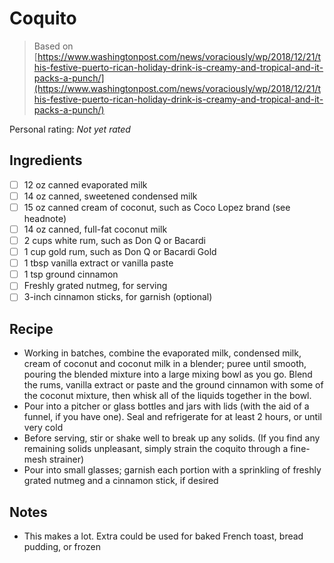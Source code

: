 <!-- Do not modify sections with "AUTO-*". They are updated by make.py -->

# Coquito

> Based on [https://www.washingtonpost.com/news/voraciously/wp/2018/12/21/this-festive-puerto-rican-holiday-drink-is-creamy-and-tropical-and-it-packs-a-punch/](https://www.washingtonpost.com/news/voraciously/wp/2018/12/21/this-festive-puerto-rican-holiday-drink-is-creamy-and-tropical-and-it-packs-a-punch/)

<!-- rating=0; (User can specify rating on scale of 1-5) -->
<!-- AUTO-UserRating -->
Personal rating: *Not yet rated*
<!-- /AUTO-UserRating -->

<!-- name_image=None; (User can specify image name) -->
<!-- AUTO-Image -->
<!-- TODO: Capture image -->
<!-- /AUTO-Image -->

## Ingredients

* [ ] 12 oz canned evaporated milk
* [ ] 14 oz canned, sweetened condensed milk
* [ ] 15 oz canned cream of coconut, such as Coco Lopez brand (see headnote)
* [ ] 14 oz canned, full-fat coconut milk
* [ ] 2 cups white rum, such as Don Q or Bacardi
* [ ] 1 cup gold rum, such as Don Q or Bacardi Gold
* [ ] 1 tbsp vanilla extract or vanilla paste
* [ ] 1 tsp ground cinnamon
* [ ] Freshly grated nutmeg, for serving
* [ ] 3-inch cinnamon sticks, for garnish (optional)

## Recipe

* Working in batches, combine the evaporated milk, condensed milk, cream of coconut and coconut milk in a blender; puree until smooth, pouring the blended mixture into a large mixing bowl as you go. Blend the rums, vanilla extract or paste and the ground cinnamon with some of the coconut mixture, then whisk all of the liquids together in the bowl.
* Pour into a pitcher or glass bottles and jars with lids (with the aid of a funnel, if you have one). Seal and refrigerate for at least 2 hours, or until very cold
* Before serving, stir or shake well to break up any solids. (If you find any remaining solids unpleasant, simply strain the coquito through a fine-mesh strainer)
* Pour into small glasses; garnish each portion with a sprinkling of freshly grated nutmeg and a cinnamon stick, if desired

## Notes

* This makes a lot. Extra could be used for baked French toast, bread pudding, or frozen
